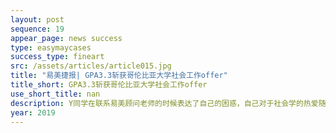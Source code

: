 ```yaml
---
layout: post
sequence: 19
appear_page: news success 
type: easymaycases
success_type: fineart
src: /assets/articles/article015.jpg
title: "易美捷报| GPA3.3斩获哥伦比亚大学社会工作offer"
title_short: GPA3.3斩获哥伦比亚大学社会工作offer
use_short_title: nan
description: Y同学在联系易美顾问老师的时候表达了自己的困惑，自己对于社会学的热爱随着大学四年的学习不断加强，但是由于专业的需要，平时社团活动和实习所占用的时间逐渐增多，自己的GPA也受到了不小的影响。在咨询过其他留学机构后，很多机构告诉他，他一心想申请哥伦比亚大学的梦想是遥不可及的。易美招生官向他介绍了易美的美籍文书团队、哥伦比亚大学背景的招生官、以及过往相似成绩的成功案例后，Y同学选择了易美为他冲刺哥大梦，哪怕失败也好过没有尝试。
year: 2019
---
```


